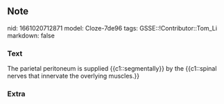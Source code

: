 ## Note
nid: 1661020712871
model: Cloze-7de96
tags: GSSE::!Contributor::Tom_Li
markdown: false

### Text
<div>
  The parietal peritoneum is supplied {{c1::segmentally}} by the
  {{c1::spinal nerves that innervate the overlying muscles.}}
</div>

### Extra


